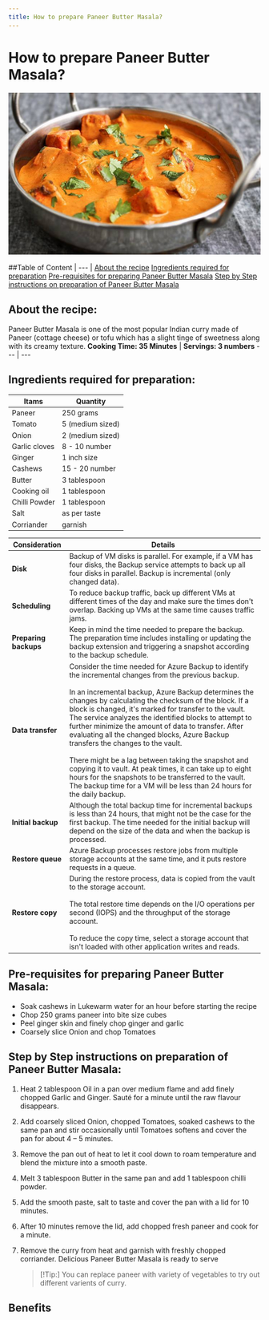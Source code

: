 ```yaml
---
title: How to prepare Paneer Butter Masala?
---
```

# How to prepare Paneer Butter Masala?
![image](./images/Paneer-Butter-Masala.jpg)

##Table of Content
| --- |
 [About the recipe](https://github.com/dkrishnaveni26/Recipe/edit/main/README.md#about-the-recipe)
 [Ingredients required for preparation](https://github.com/dkrishnaveni26/Recipe/edit/main/README.md#ingredients-required-for-preparation)
 [Pre-requisites for preparing Paneer Butter Masala](https://github.com/dkrishnaveni26/Recipe/edit/main/README.md#pre-requisites-for-preparing-paneer-butter-masala)
 [Step by Step instructions on preparation of Paneer Butter Masala](https://github.com/dkrishnaveni26/Recipe/edit/main/README.md#step-by-step-instructions-on-preparation-of-paneer-butter-masala)

## About the recipe:
Paneer Butter Masala is one of the most popular Indian curry made of Paneer (cottage cheese) or tofu which has a slight tinge of sweetness along with its creamy texture.
**Cooking Time: 35 Minutes** | **Servings: 3 numbers** 
 --- | --- 

## Ingredients required for preparation:

 **Itams** | **Quantity**
 --- | --- 
 Paneer | 250 grams 
 Tomato | 5 (medium sized) 
 Onion | 2 (medium sized) 
 Garlic cloves | 8 - 10 number 
 Ginger | 1 inch size 
 Cashews | 15 - 20 number 
 Butter | 3 tablespoon 
 Cooking oil | 1 tablespoon 
 Chilli Powder | 1 tablespoon 
 Salt | as per taste 
 Corriander |  garnish 

**Consideration** | **Details**
--- | ---
**Disk** | Backup of VM disks is parallel. For example, if a VM has four disks, the Backup service attempts to back up all four disks in parallel. Backup is incremental (only changed data).
**Scheduling** |  To reduce backup traffic, back up different VMs at different times of the day and make sure the times don't overlap. Backing up VMs at the same time causes traffic jams.
**Preparing backups** | Keep in mind the time needed to prepare the backup. The preparation time includes installing or updating the backup extension and triggering a snapshot according to the backup schedule.
**Data transfer** | Consider the time needed for Azure Backup to identify the incremental changes from the previous backup.<br/><br/> In an incremental backup, Azure Backup determines the changes by calculating the checksum of the block. If a block is changed, it's marked for transfer to the vault. The service analyzes the identified blocks to attempt to further minimize the amount of data to transfer. After evaluating all the changed blocks, Azure Backup transfers the changes to the vault.<br/><br/> There might be a lag between taking the snapshot and copying it to vault. At peak times, it can take up to eight hours for the snapshots to be transferred to the vault. The backup time for a VM will be less than 24 hours for the daily backup.
**Initial backup** | Although the total backup time for incremental backups is less than 24 hours, that might not be the case for the first backup. The time needed for the initial backup will depend on the size of the data and when the backup is processed.
**Restore queue** | Azure Backup processes restore jobs from multiple storage accounts at the same time, and it puts restore requests in a queue.
**Restore copy** | During the restore process, data is copied from the vault to the storage account.<br/><br/> The total restore time depends on the I/O operations per second (IOPS) and the throughput of the storage account.<br/><br/> To reduce the copy time, select a storage account that isn't loaded with other application writes and reads.

## Pre-requisites for preparing Paneer Butter Masala:
- Soak cashews in Lukewarm water for an hour before starting the recipe
-	Chop 250 grams paneer into bite size cubes
-	Peel ginger skin and finely chop ginger and garlic
-	Coarsely slice Onion and chop Tomatoes

## Step by Step instructions on preparation of Paneer Butter Masala:
1.	Heat 2 tablespoon Oil in a pan over medium flame and add finely chopped Garlic and Ginger. Sauté for a minute until the raw flavour disappears.
2.	Add coarsely sliced Onion, chopped Tomatoes, soaked cashews to the same pan and stir occasionally until Tomatoes softens and cover the pan for about 4 – 5 minutes. 
3.	Remove the pan out of heat to let it cool down to roam temperature and blend the mixture into a smooth paste.
4.	Melt 3 tablespoon Butter in the same pan and add 1 tablespoon chilli powder. 
5.	Add the smooth paste, salt to taste and cover the pan with a lid for 10 minutes.
6.	After 10 minutes remove the lid, add chopped fresh paneer and cook for a minute. 
7.	Remove the curry from heat and garnish with freshly chopped corriander. Delicious Paneer Butter Masala is ready to serve

	> [!Tip:]
	> You can replace paneer with variety of vegetables to try out different varients of curry.

## Benefits

	
